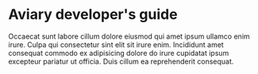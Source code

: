 # Aviary developer's guide

Occaecat sunt labore cillum dolore eiusmod qui amet ipsum ullamco enim irure. Culpa qui consectetur sint elit sit irure enim. Incididunt amet consequat commodo ex adipisicing dolore do irure cupidatat ipsum excepteur pariatur ut officia. Duis cillum ea reprehenderit consequat.